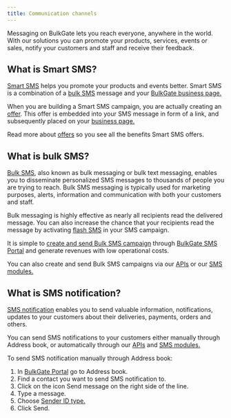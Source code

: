 ```yaml
---
title: Communication channels
---
```


Messaging on BulkGate lets you reach everyone, anywhere in the world. With our solutions you can promote your products, services, events or sales, notify your customers and staff and receive their feedback.

## What is Smart SMS?

[Smart SMS](https://www.bulkgate.com/en/solutions/smart-sms/) helps you promote your products and events better. Smart SMS is a combination of a [bulk SMS](https://www.bulkgate.com/en/solutions/sms#bulk-sms) message and your [BulkGate business page.](business-page.md#what-is-a-business-page) 

When you are building a Smart SMS campaign, you are actually creating an [offer](https://www.bulkgate.com/en/solutions/smart-sms#offers). This offer is embedded into your SMS message in form of a link, and subsequently placed on your [business page.](business-page.md#what-is-a-business-page) 

Read more about [offers](offers.md#what-is-an-offer) so you see all the benefits Smart SMS offers.

## What is bulk SMS?
[Bulk SMS](https://www.bulkgate.com/en/solutions/sms#bulk-sms), also known as bulk messaging or bulk text messaging, enables you to disseminate personalized SMS messages to thousands of people you are trying to reach. 
Bulk SMS messaging is typically used for marketing purposes, alerts, information and communication with both your customers and staff.  

Bulk messaging is highly effective as nearly all recipients read the delivered message. You can also increase the chance that your recipients read the message by activating [flash SMS](building-and-sending-campaigns.md#what-is-flash-sms) in your SMS campaign.
 
It is simple to [create and send Bulk SMS campaign](building-and-sending-campaigns.md#how-do-i-create-and-send-sms-campaign-on-bulkgate) through [BulkGate SMS Portal]( https://www.bulkgate.com/en/sms-portal/) and generate revenues with low operational costs. 

You can also create and send Bulk SMS campaigns via our [APIs](https://www.bulkgate.com/en/developers/sms-api/) or our [SMS modules.](https://www.bulkgate.com/en/sms-module/) 

## What is SMS notification?
[SMS notification](https://www.bulkgate.com/en/solutions/sms/#sms-notification) enables you to send valuable information, notifications, updates to your customers about their deliveries, payments, orders and others. 

You can send SMS notifications to your customers either manually through Address book, or automatically through our [APIs](https://www.bulkgate.com/en/developers/sms-api/) and [SMS modules.](https://www.bulkgate.com/en/sms-module/)

To send SMS notification manually through Address book:
1.	In [BulkGate Portal](https://portal.bulkgate.com) go to Address book.
2.	Find a contact you want to send SMS notification to.
3.	Click on the icon Send message on the right side of the line.
4.	Type a message.
5.	Choose [Sender ID type.](building-and-sending-campaigns.md#what-is-a-sender-type-and-how-can-i-use-it)
6.	Click Send.

